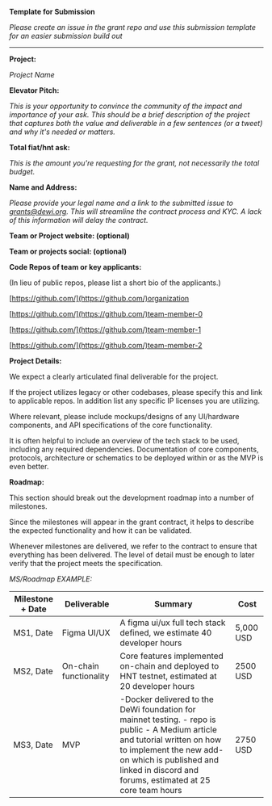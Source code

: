 **Template for Submission**

_Please create an issue in the grant repo and use this submission template for an easier submission build out_

-----------------

**Project:**

_Project Name_

**Elevator Pitch:**

_This is your opportunity to convince the community of the impact and importance of your ask. This should be a brief description of the project that captures both the value and deliverable in a few sentences (or a tweet) and why it's needed or matters._

**Total fiat/hnt ask:** 

_This is the amount you're requesting for the grant, not necessarily the total budget._  

**Name and Address:**

_Please provide your legal name and a link to the submitted issue to grants@dewi.org. 
This will streamline the contract process and KYC. A lack of this information will delay the contract._

**Team or Project website: (optional)**

**Team or projects social: (optional)**

**Code Repos of team or key applicants:**

(In lieu of public repos, please list a short bio of the applicants.)

[https://github.com/](https://github.com/)organization

[https://github.com/](https://github.com/)team-member-0

[https://github.com/](https://github.com/)team-member-1

[https://github.com/](https://github.com/)team-member-2

**Project Details:**

We expect a clearly articulated final deliverable for the project.

If the project utilizes legacy or other codebases, please specify this and link to applicable repos. In addition list any specific IP licenses you are utilizing. 

Where relevant, please include mockups/designs of any UI/hardware components, and API specifications of the core functionality.

It is often helpful to include an overview of the tech stack to be used, including any required dependencies. Documentation of core components, protocols, architecture or schematics to be deployed within or as the MVP is even better.

**Roadmap:**

This section should break out the development roadmap into a number of milestones.

Since the milestones will appear in the grant contract, it helps to describe the expected functionality and how it can be validated.

Whenever milestones are delivered, we refer to the contract to ensure that everything has been delivered. The level of detail must be enough to later verify that the project meets the specification.

_MS/Roadmap EXAMPLE:_

| Milestone + Date | Deliverable | Summary | Cost |
| --- | --- | --- | --- |
| MS1, Date | Figma UI/UX | A figma ui/ux full tech stack defined, we estimate 40 developer hours | 5,000 USD |
| MS2, Date | On-chain functionality | Core features implemented on-chain and deployed to HNT testnet, estimated at 20 developer hours | 2500 USD |
| MS3, Date | MVP | -Docker delivered to the DeWi foundation for mainnet testing. - repo is public - A Medium article and tutorial written on how to implement the new add-on which is published and linked in discord and forums, estimated at 25 core team hours | 2750 USD |

